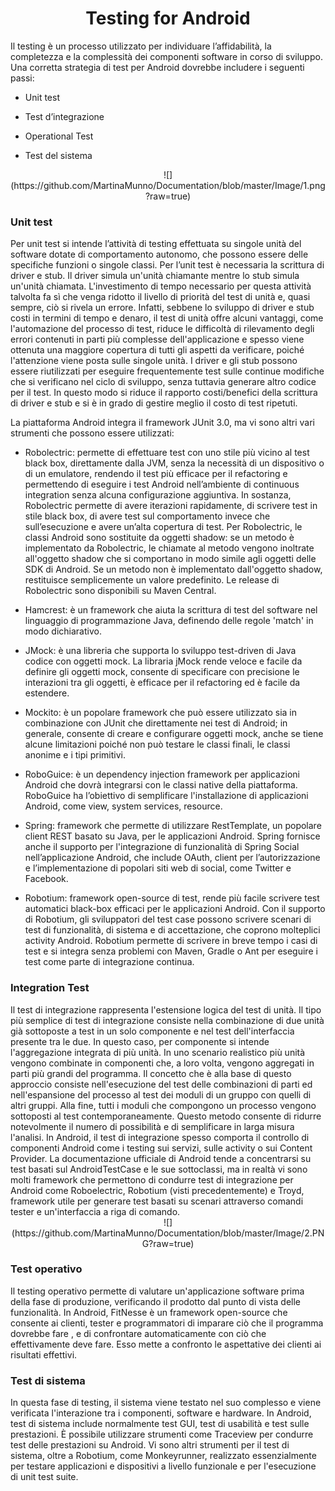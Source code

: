 <h1 align=center>Testing for Android</h1>
Il testing è un processo utilizzato per individuare l’affidabilità, la completezza e la complessità dei componenti software in corso di sviluppo. Una corretta strategia di test per Android dovrebbe includere i seguenti passi:

- Unit test

- Test d’integrazione

- Operational Test

- Test del sistema
 

<center>
![](https://github.com/MartinaMunno/Documentation/blob/master/Image/1.png?raw=true)
</center>

<h3>Unit test</h3>
Per unit test si intende l’attività di testing effettuata su singole unità del software dotate di comportamento autonomo, che possono essere delle specifiche funzioni o singole classi. Per l’unit test è necessaria la scrittura di driver e stub. Il driver simula un'unità chiamante mentre lo stub simula un'unità chiamata. L'investimento di tempo necessario per questa attività talvolta fa sì che venga ridotto il livello di priorità del test di unità e, quasi sempre, ciò si rivela un errore. Infatti, sebbene lo sviluppo di driver e stub costi in termini di tempo e denaro, il test di unità offre alcuni vantaggi, come l'automazione del processo di test, riduce le difficoltà di rilevamento degli errori contenuti in parti più complesse dell'applicazione e spesso viene ottenuta una maggiore copertura di tutti gli aspetti da verificare, poiché l'attenzione viene posta sulle singole unità. I driver e gli stub possono essere riutilizzati per eseguire frequentemente test sulle continue modifiche che si verificano nel ciclo di sviluppo, senza tuttavia generare altro codice per il test. In questo modo si riduce il rapporto costi/benefici della scrittura di driver e stub e si è in grado di gestire meglio il costo di test ripetuti.

La piattaforma Android integra il framework JUnit 3.0, ma vi sono altri vari strumenti che possono essere utilizzati:


- Robolectric: permette di effettuare test con uno stile più vicino al test black box, direttamente dalla JVM, senza la necessità di un dispositivo o di un emulatore, rendendo il test più efficace per il refactoring e permettendo di eseguire i test Android nell’ambiente di continuous integration senza alcuna configurazione aggiuntiva. In sostanza, Robolectric permette di avere iterazioni rapidamente, di scrivere test in stile black box, di avere test sul comportamento invece che sull’esecuzione e avere un’alta copertura di test. Per Robolectric, le classi Android sono sostituite da oggetti shadow: se un metodo è implementato da Robolectric, le chiamate al metodo vengono inoltrate all'oggetto shadow che si comportano in modo simile agli oggetti delle SDK di Android. Se un metodo non è implementato dall'oggetto shadow, restituisce semplicemente un valore predefinito. Le release di Robolectric sono disponibili su Maven Central. 


- Hamcrest: è un framework che aiuta la scrittura di test del software nel linguaggio di programmazione Java, definendo delle regole 'match' in modo dichiarativo. 


- JMock: è una libreria che supporta lo sviluppo test-driven di Java codice con oggetti mock. La libraria jMock rende veloce e facile da definire gli oggetti mock, consente di specificare con precisione le interazioni tra gli oggetti, è efficace per il refactoring ed è facile da estendere.


- Mockito: è un popolare framework che può essere utilizzato sia in combinazione con JUnit che direttamente nei test di Android; in generale, consente di creare e configurare oggetti mock, anche se tiene alcune limitazioni poiché non può testare le classi finali, le classi anonime e i tipi primitivi.


- RoboGuice: è un dependency injection framework per applicazioni Android che dovrà integrarsi con le classi native della piattaforma. RoboGuice ha l’obiettivo di semplificare l'installazione di applicazioni Android, come view, system services, resource. 


- Spring: framework che permette di utilizzare RestTemplate, un popolare client REST basato su Java, per le applicazioni Android. Spring fornisce anche il supporto per l'integrazione di funzionalità di Spring Social nell’applicazione Android, che include OAuth, client per l’autorizzazione e l’implementazione di popolari siti web di social, come Twitter e Facebook.


- Robotium: framework open-source di test, rende più facile scrivere test automatici black-box efficaci per le applicazioni Android. Con il supporto di Robotium, gli sviluppatori del test case possono scrivere scenari di test di funzionalità, di sistema e di accettazione, che coprono molteplici activity Android. Robotium permette di scrivere in breve tempo i casi di test e si integra senza problemi con Maven, Gradle o Ant per eseguire i test come parte di integrazione continua. 

<h3>Integration Test</h3>
Il test di integrazione rappresenta l'estensione logica del test di unità. Il tipo più semplice di test di integrazione consiste nella combinazione di due unità già sottoposte a test in un solo componente e nel test dell'interfaccia presente tra le due. In questo caso, per componente si intende l'aggregazione integrata di più unità. In uno scenario realistico più unità vengono combinate in componenti che, a loro volta, vengono aggregati in parti più grandi del programma. Il concetto che è alla base di questo approccio consiste nell'esecuzione del test delle combinazioni di parti ed nell'espansione del processo al test dei moduli di un gruppo con quelli di altri gruppi. Alla fine, tutti i moduli che compongono un processo vengono sottoposti al test contemporaneamente. Questo metodo consente di ridurre notevolmente il numero di possibilità e di semplificare in larga misura l'analisi.
In Android, il test di integrazione spesso comporta il controllo di componenti Android come i testing sui servizi, sulle activity o sui Content Provider. La documentazione ufficiale di Android tende a concentrarsi su test basati sul AndroidTestCase e le sue sottoclassi, ma in realtà vi sono molti framework che permettono di condurre test di integrazione per Android come Roboelectric, Robotium (visti precedentemente) e Troyd, framework utile per generare test basati su scenari attraverso comandi tester e un'interfaccia a riga di comando.
 
<center>
![](https://github.com/MartinaMunno/Documentation/blob/master/Image/2.PNG?raw=true)
</center>

<h3>Test operativo</h3>
Il testing operativo permette di valutare un'applicazione software prima della fase di produzione, verificando il prodotto dal punto di vista delle funzionalità. In Android, FitNesse è un framework open-source che consente ai clienti, tester e programmatori di imparare ciò che il programma dovrebbe fare , e di confrontare automaticamente con ciò che effettivamente deve fare. Esso mette a confronto le aspettative dei clienti ai risultati effettivi.

<h3>Test di sistema</h3>
In questa fase di testing, il sistema viene testato nel suo complesso e viene verificata l'interazione tra i componenti, software e hardware. In Android, test di sistema include normalmente test GUI, test di usabilità e test sulle prestazioni. È possibile utilizzare strumenti come Traceview per condurre test delle prestazioni su Android. Vi sono altri strumenti per il test di sistema, oltre a Robotium, come Monkeyrunner, realizzato essenzialmente per testare applicazioni e dispositivi a livello funzionale e per l'esecuzione di unit test suite.
